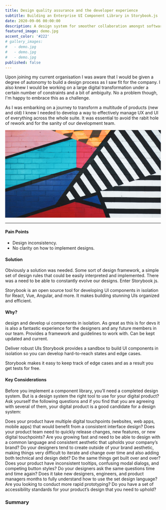 ```yaml
---
title: Design quality assurance and the developer experience
subtitle: Building an Enterprise UI Component Library in Storybook.js
date: 2020-09-06 00:00:00
description: A design system for smoother collaboration amongst software teams and product scalability.
featured_image: demo.jpg
accent_color: '#222'
# gallery_images:
#   - demo.jpg
#   - demo.jpg
#   - demo.jpg
published: false
---
```


Upon joining my current organisation I was aware that I would be given a degree of autonomy to build a design process as I saw fit for the company.  I also knew I would be working on a large digital transformation under a certain number of constraints and a bit of ambiguity.  No a problem though, I'm happy to embrace this as a challenge.

As I was embarking on a journey to transform a multitude of products (new and old) I knew I needed to develop a way to effectively manage UX and UI of everything across the whole suite.  It was essential to avoid the rabit hole of rework and for the sanity of our development team.

![](/images/demo.jpg)

---

#### Pain Points
* Design inconsistency. 
* No clarity on how to implement designs.

#### Solution
Obviously a solution was needed.  Some sort of design framework, a simple set of design rules that could be easily interpreted and implemented.  There was a need to be able to constantly evolve our designs.  Enter Storybook js.

Storybook is an open source tool for developing UI components in isolation for React, Vue, Angular, and more. It makes building stunning UIs organized and efficient.

#### Why?
design and develop ui components in isolation. As great as this is for devs it is also a fantastic experience for the designers and any future members in our team. Provides a framework and guidelines to work with. Can be kept updated and current.

Deliver robust UIs
Storybook provides a sandbox to build UI components in isolation so you can develop hard-to-reach states and edge cases.

Storybook makes it easy to keep track of edge cases and as a result you get tests for free.

#### Key Considerations
Before you implement a component library, you’ll need a completed design system. But is a design system the right tool to use for your digital product? Ask yourself the following questions and if you find that you are agreeing with several of them, your digital product is a good candidate for a design system:

Does your product have multiple digital touchpoints (websites, web apps, mobile apps) that would benefit from a consistent interface design?
Does your product team need to quickly release changes, new features, or new digital touchpoints?
Are you growing fast and need to be able to design with a common language and consistent aesthetic that upholds your company’s brand?
Do your designers tend to create outside of your brand aesthetic, making things very difficult to iterate and change over time and also adding both technical and design debt?
Do the same things get built over and over?
Does your product have inconsistent tooltips, confusing modal dialogs, and competing button styles?
Do your designers ask the same questions time and time again?
Does it take new designers, engineers, and product managers months to fully understand how to use the set design language?
Are you looking to conduct more rapid prototyping?
Do you have a set of accessibility standards for your product’s design that you need to uphold?


### Summary


